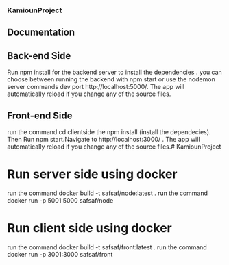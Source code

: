 ### KamiounProject
## Documentation
## Back-end Side
Run npm install for the backend server to install the dependencies . you can choose between running the backend with npm start or use the nodemon server commands
dev port  http://localhost:5000/. The app will automatically reload if you change any of the source files.
## Front-end Side
run the command cd clientside the npm install (install the dependecies). 
Then Run npm start.Navigate to http://localhost:3000/ . The app will automatically reload if you change any of the source files.# KamiounProject
# Run server side using docker 
run the command docker build -t safsaf/node:latest .
run the command docker run -p 5001:5000 safsaf/node
# Run client side using docker 
run the command docker build -t safsaf/front:latest .
run the command docker run -p 3001:3000 safsaf/front
